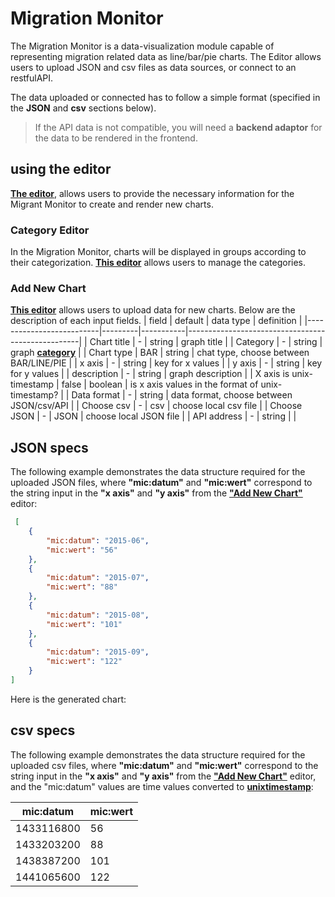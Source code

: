 # Migration Monitor
The Migration Monitor is a data-visualization module capable of representing migration related data as line/bar/pie charts.
The Editor allows users to upload JSON and csv files as data sources, or connect to an restfulAPI.

The data uploaded or connected has to follow a simple format (specified in the **JSON** and **csv** sections below).

> If the API data is not compatible, you will need a **backend adaptor** for the data to be rendered in the frontend.

## using the editor

**[The editor](http://pa.micadoproject.eu/situation/editor)**, allows users to provide the necessary information for the Migrant Monitor to create and render new charts.

### Category Editor
In the Migration Monitor, charts will be displayed in groups according to their categorization.
**[This editor](http://pa.micadoproject.eu/situation/editor#CategoryEditor)** allows users to manage the categories.

### Add New Chart
**[This editor](http://pa.micadoproject.eu/situation/editor#AddNewGraph)** allows users to upload data for new charts.
Below are the description of each input fields.
| field                    | default | data type | definition                                        |
|--------------------------|---------|-----------|---------------------------------------------------|
| Chart title              | -       | string    | graph title                                       |
| Category                 | -       | string    | graph **[category](#category-editor)**            |
| Chart type               | BAR     | string    | chat type, choose between BAR/LINE/PIE            |
| x axis                   | -       | string    | key for x values                                  |
| y axis                   | -       | string    | key for y values                                  |
| description              | -       | string    | graph description                                 |
| X axis is unix-timestamp | false   | boolean   | is x axis values in the format of unix-timestamp? |
| Data format              | -       | string    | data format, choose between JSON/csv/API          |
| Choose csv               | -       | csv       | choose local csv file                             |
| Choose JSON              | -       | JSON      | choose local JSON file                            |
| API address              | -       | string    |                                                   |

## JSON specs

The following example demonstrates the data structure required for the uploaded JSON files, 
where **"mic:datum"** and **"mic:wert"** correspond to the string input in the **"x axis"** and **"y axis"** from the **["Add New Chart"](#add-new-chart)** editor:

``` json
 [
    {
        "mic:datum": "2015-06",
        "mic:wert": "56"
    },
    {
        "mic:datum": "2015-07",
        "mic:wert": "88"
    },
    {
        "mic:datum": "2015-08",
        "mic:wert": "101"
    },
    {
        "mic:datum": "2015-09",
        "mic:wert": "122"
    }
]
```

Here is the generated chart:

<!-- ![alt text](https://github.com/micado-eu/pa_application/blob/master/doc/img/migration_monitor/linechart.png?raw=true "line chart example") -->

## csv specs

The following example demonstrates the data structure required for the uploaded csv files, 
where **"mic:datum"** and **"mic:wert"** correspond to the string input in the **"x axis"** and **"y axis"** from the **["Add New Chart"](#add-new-chart)** editor, and the "mic:datum" values are time values converted to **[unixtimestamp](https://en.wikipedia.org/wiki/Unix_time)**:

| mic:datum | mic:wert |
|-----------|----------|
| 1433116800   | 56       |
| 1433203200   | 88       |
| 1438387200   | 101      |
| 1441065600   | 122      |

